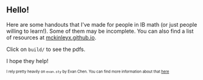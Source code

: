 ## Hello!
Here are some handouts that I've made for people in IB math (or just people willing to learn!). Some of them may be incomplete. You can also find a list of resources at [mckinleyx.github.io](mckinleyx.github.io).


Click on `build/` to see the pdfs.

I hope they help!

<sub><sup> I rely pretty heavily on `evan.sty` by Evan Chen. You can find more information about that [here](https://web.evanchen.cc/faq-latex.html#L-3)
